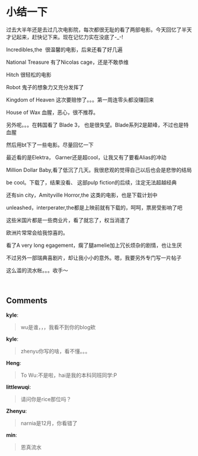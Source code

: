 # 小结一下

<div id="msgcns!B37A52AAF181A958!234" class="bvMsg"><p>过去大半年还是去过几次电影院，每次都很无耻的看了两部电影。今天回忆了半天才记起来，赶快记下来。现在记忆力实在没底了-_-! </p>
<p>Incredibles,the  很温馨的电影，后来还看了好几遍</p>
<p>National Treasure 有了Nicolas cage，还是不敢恭维</p>
<p>Hitch 很轻松的电影</p>
<p>Robot 鬼子的想象力又充分发挥了</p>
<p>Kingdom of Heaven 这次要赔惨了。。。第一周连零头都没赚回来</p>
<p>House of Wax 血腥，恶心，很不推荐。</p>
<p>另外呢。。。在韩国看了 Blade 3， 也是很失望。Blade系列2是颠峰，不过也是特血腥</p>
<p>然后用bt下了一些电影。尽量回忆一下</p>
<p>最近看的是Elektra， Garner还是超cool，让我又有了要看Alias的冲动</p>
<p>Million Dollar Baby,看了低沉了几天。我很悲观的觉得自己以后也会是悲惨的结局</p>
<p>be cool。下载了，结果没看、 这部pulp fiction的后续，注定无法超越经典</p>
<p>还有sin city，Amityville Horror,the 这类的电影，也是下载计划中</p>
<p>unleashed，interperater,the都是上映前就有下载的，呵呵，票房受影响了吧</p>
<p>这些米国片都是一些商业片，看了就忘了，权当消遣了</p>
<p>欧洲片常常会给我惊喜的。</p>
<p>看了A very long egagement，瘸了腿amelie加上冗长烦杂的剧情，也让生厌</p>
<p>不过另外一部瑞典喜剧片，却让我小小的意外。嗯，我要另外专门写一片帖子</p>
<p>这么滥的流水帐。。。收手～</p>
<p> </p></div>

## Comments

**kyle**:
> wu是谁，，，我看不到你的blog欸

**kyle**:
> zhenyu你写的啥，看不懂。。。

**Heng**:
> To Wu:不是啦，hai是我的本科同班同学:P

**littlewuqi**:
> 请问你是rice那位吗？

**Zhenyu**:
> narnia是12月，你看错了

**min**:
> 恩真流水

